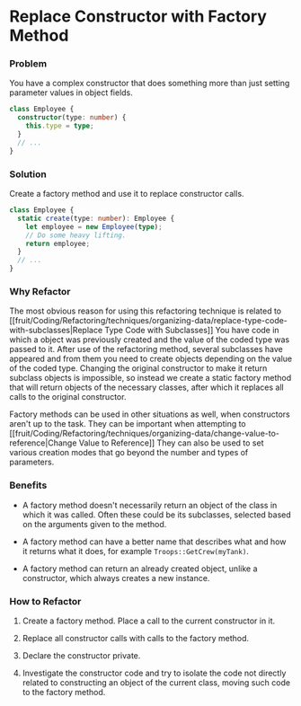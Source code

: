 # Replace Constructor with Factory Method

### Problem

You have a complex constructor that does something more than just setting parameter values in object fields.

```ts
class Employee {
  constructor(type: number) {
    this.type = type;
  }
  // ...
}
```

### Solution

Create a factory method and use it to replace constructor calls.

```ts
class Employee {
  static create(type: number): Employee {
    let employee = new Employee(type);
    // Do some heavy lifting.
    return employee;
  }
  // ...
}
```

### Why Refactor

The most obvious reason for using this refactoring technique is related to [[fruit/Coding/Refactoring/techniques/organizing-data/replace-type-code-with-subclasses|Replace Type Code with Subclasses]] You have code in which a object was previously created and the value of the coded type was passed to it. After use of the refactoring method, several subclasses have appeared and from them you need to create objects depending on the value of the coded type. Changing the original constructor to make it return subclass objects is impossible, so instead we create a static factory method that will return objects of the necessary classes, after which it replaces all calls to the original constructor.

Factory methods can be used in other situations as well, when
constructors aren't up to the task. They can be important when
attempting to [[fruit/Coding/Refactoring/techniques/organizing-data/change-value-to-reference|Change Value to Reference]] They can also be used to set various creation modes that go beyond the number and types of parameters.

### Benefits

- A factory method doesn't necessarily return an object of the class in which it was called. Often these could be its subclasses, selected based on the arguments given to the method.

- A factory method can have a better name that describes what and how it returns what it does, for example `Troops::GetCrew(myTank)`.

- A factory method can return an already created object, unlike a constructor, which always creates a new instance.

### How to Refactor

1. Create a factory method. Place a call to the current constructor in it.

2. Replace all constructor calls with calls to the factory method.

3. Declare the constructor private.

4. Investigate the constructor code and try to isolate the code not directly related to constructing an object of the current class, moving such code to the factory method.
